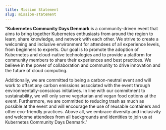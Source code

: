 ```yaml
---
title: Mission Statement
slug: mission-statement
---
```


"**Kubernetes Community Days Denmark** is a community-driven event that aims to bring together Kubernetes enthusiasts from around the region to learn, share knowledge, and network with each other. We strive to create a welcoming and inclusive environment for attendees of all experience levels, from beginners to experts. Our goal is to promote the adoption of Kubernetes and cloud-native technologies and to provide a platform for community members to share their experiences and best practices. We believe in the power of collaboration and community to drive innovation and the future of cloud computing.

Additionally, we are committed to being a carbon-neutral event and will work to offset any carbon emissions associated with the event through environmentally-conscious initiatives. In line with our commitment to sustainability, we will only serve vegetarian and vegan food options at the event. Furthermore, we are committed to reducing trash as much as possible at the event and will encourage the use of reusable containers and other eco-friendly practices. Above all, we embrace diversity and inclusivity and welcome attendees from all backgrounds and identities to join us at Kubernetes Community Days Denmark."
